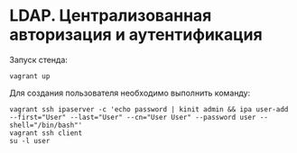 # LDAP. Централизованная авторизация и аутентификация

Запуск стенда:

```
vagrant up
```

Для создания пользователя необходимо выполнить команду:

```
vagrant ssh ipaserver -c 'echo password | kinit admin && ipa user-add --first="User" --last="User" --cn="User User" --password user --shell="/bin/bash"'
vagrant ssh client
su -l user
```

